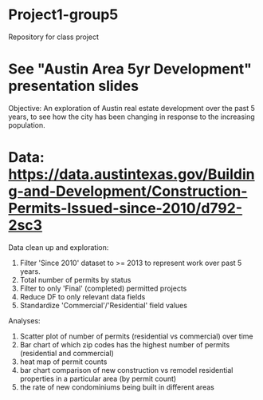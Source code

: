 # Project1-group5
Repository for class project

# See "Austin Area 5yr Development" presentation slides

Objective:
An exploration of Austin real estate development over the past 5 years, to see how the city has been changing in response to the increasing population.

# Data: https://data.austintexas.gov/Building-and-Development/Construction-Permits-Issued-since-2010/d792-2sc3

Data clean up and exploration:
1. Filter 'Since 2010' dataset to >= 2013 to represent work over past 5 years.
2. Total number of permits by status
3. Filter to only 'Final' (completed) permitted projects
4. Reduce DF to only relevant data fields
5. Standardize 'Commercial'/'Residential' field values

Analyses:
1. Scatter plot of number of permits (residential vs commercial) over time
2. Bar chart of which zip codes has the highest number of permits (residential and commercial)
3. heat map of permit counts
4. bar chart comparison of new construction vs remodel residential properties in a particular area (by permit count)
5. the rate of new condominiums being built in different areas
